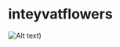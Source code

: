 # inteyvatflowers
![Alt text](https://i.pinimg.com/736x/7f/b7/88/7fb788f83758b3216b7b7719e981733e.jpg))
